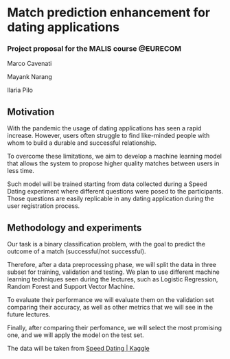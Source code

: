 # Match prediction enhancement for dating applications

### Project proposal for the MALIS course @EURECOM

Marco Cavenati

Mayank Narang

Ilaria Pilo

## Motivation

With the pandemic the usage of dating applications has seen a rapid increase. However, users often struggle to find like-minded people with whom to build a durable and successful relationship.

To overcome these limitations, we aim to develop a machine learning model that allows the system to propose higher quality matches between users in less time.

Such model will be trained starting from data collected during a Speed Dating experiment where different questions were posed to the participants. Those questions are easily replicable in any dating application during the user registration process.

## Methodology and experiments

Our task is a binary classification problem, with the goal to predict the outcome of a match (successful/not successful).

Therefore, after a data preprocessing phase, we will split the data in three subset for training, validation and testing. We plan to use different machine learning techniques seen during the lectures, such as Logistic Regression, Random Forest and Support Vector Machine. 

To evaluate their performance we will evaluate them on the validation set comparing their accuracy, as well as other metrics that we will see in the future lectures.

Finally, after comparing their perfomance, we will select the most promising one, and we will apply the model on the test set.

The data will be taken from [Speed Dating | Kaggle](https://www.kaggle.com/datasets/whenamancodes/speed-dating)
